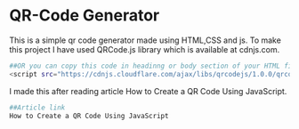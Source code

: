 # QR-Code Generator
This is a simple qr code generator made using HTML,CSS and js.
To make this project I have used QRCode.js library which is available at cdnjs.com.
```bash
##OR you can copy this code in headinng or body section of your HTML file.
<script src="https://cdnjs.cloudflare.com/ajax/libs/qrcodejs/1.0.0/qrcode.min.js" integrity="sha512-CNgIRecGo7nphbeZ04Sc13ka07paqdeTu0WR1IM4kNcpmBAUSHSQX0FslNhTDadL4O5SAGapGt4FodqL8My0mA==" crossorigin="anonymous" referrerpolicy="no-referrer"></script>
```
I made this after reading article How to Create a QR Code Using JavaScript.
```bash
##Article link
How to Create a QR Code Using JavaScript
```
